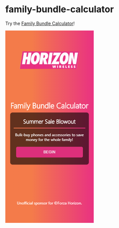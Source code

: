 # family-bundle-calculator
<p>Try the
  <a href="https://family-bundle-calculator.netlify.app/">Family Bundle Calculator</a>!
</p>


<p>
  <img src="github-preview.png">
</p>
